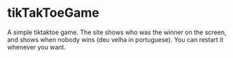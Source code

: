 # tikTakToeGame
A simple tiktaktoe game. The site shows who was the winner on the screen, and shows when nobody wins (deu velha in portuguese). You can restart it whenever you want.
